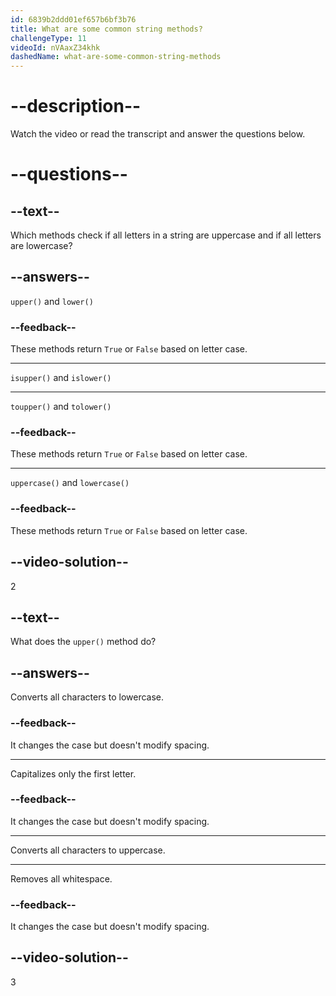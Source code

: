 ```yaml
---
id: 6839b2ddd01ef657b6bf3b76
title: What are some common string methods?
challengeType: 11
videoId: nVAaxZ34khk
dashedName: what-are-some-common-string-methods
---
```


# --description--

Watch the video or read the transcript and answer the questions below.

# --questions--

## --text--

Which methods check if all letters in a string are uppercase and if all letters are lowercase?

## --answers--

`upper()` and `lower()`

### --feedback--

These methods return `True` or `False` based on letter case.

---

`isupper()` and `islower()`

---

`toupper()` and `tolower()`

### --feedback--

These methods return `True` or `False` based on letter case.

---

`uppercase()` and `lowercase()`

### --feedback--

These methods return `True` or `False` based on letter case.

## --video-solution--

2

## --text--

What does the `upper()` method do?

## --answers--

Converts all characters to lowercase.

### --feedback--

It changes the case but doesn't modify spacing.

---

Capitalizes only the first letter.

### --feedback--

 It changes the case but doesn't modify spacing.

---

Converts all characters to uppercase.

---

Removes all whitespace.

### --feedback--

 It changes the case but doesn't modify spacing.

## --video-solution--

3
